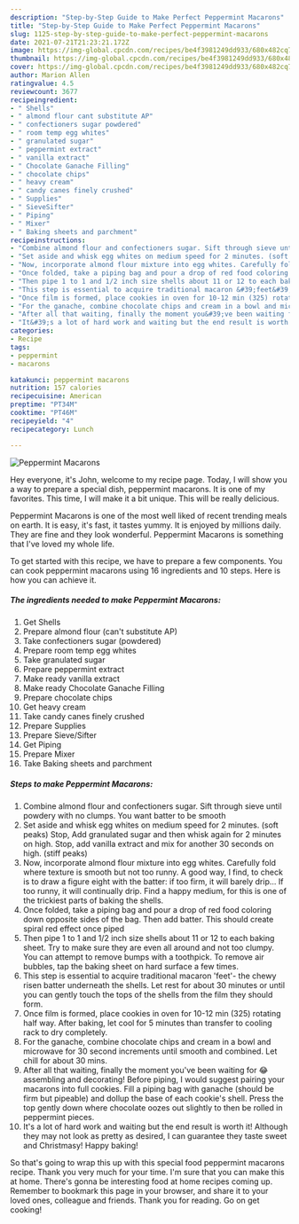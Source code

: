```yaml
---
description: "Step-by-Step Guide to Make Perfect Peppermint Macarons"
title: "Step-by-Step Guide to Make Perfect Peppermint Macarons"
slug: 1125-step-by-step-guide-to-make-perfect-peppermint-macarons
date: 2021-07-21T21:23:21.172Z
image: https://img-global.cpcdn.com/recipes/be4f3981249dd933/680x482cq70/peppermint-macarons-recipe-main-photo.jpg
thumbnail: https://img-global.cpcdn.com/recipes/be4f3981249dd933/680x482cq70/peppermint-macarons-recipe-main-photo.jpg
cover: https://img-global.cpcdn.com/recipes/be4f3981249dd933/680x482cq70/peppermint-macarons-recipe-main-photo.jpg
author: Marion Allen
ratingvalue: 4.5
reviewcount: 3677
recipeingredient:
- " Shells"
- " almond flour cant substitute AP"
- " confectioners sugar powdered"
- " room temp egg whites"
- " granulated sugar"
- " peppermint extract"
- " vanilla extract"
- " Chocolate Ganache Filling"
- " chocolate chips"
- " heavy cream"
- " candy canes finely crushed"
- " Supplies"
- " SieveSifter"
- " Piping"
- " Mixer"
- " Baking sheets and parchment"
recipeinstructions:
- "Combine almond flour and confectioners sugar. Sift through sieve until powdery with no clumps. You want batter to be smooth"
- "Set aside and whisk egg whites on medium speed for 2 minutes. (soft peaks) Stop, Add granulated sugar and then whisk again for 2 minutes on high. Stop, add vanilla extract and mix for another 30 seconds on high. (stiff peaks)"
- "Now, incorporate almond flour mixture into egg whites. Carefully fold where texture is smooth but not too runny. A good way, I find, to check is to draw a figure eight with the batter: if too firm, it will barely drip... If too runny, it will continually drip. Find a happy medium, for this is one of the trickiest parts of baking the shells."
- "Once folded, take a piping bag and pour a drop of red food coloring down opposite sides of the bag. Then add batter. This should create spiral red effect once piped"
- "Then pipe 1 to 1 and 1/2 inch size shells about 11 or 12 to each baking sheet. Try to make sure they are even all around and not too clumpy. You can attempt to remove bumps with a toothpick. To remove air bubbles, tap the baking sheet on hard surface a few times."
- "This step is essential to acquire traditional macaron &#39;feet&#39;- the chewy risen batter underneath the shells. Let rest for about 30 minutes or until you can gently touch the tops of the shells from the film they should form."
- "Once film is formed, place cookies in oven for 10-12 min (325) rotating half way. After baking, let cool for 5 minutes than transfer to cooling rack to dry completely."
- "For the ganache, combine chocolate chips and cream in a bowl and microwave for 30 second increments until smooth and combined. Let chill for about 30 mins."
- "After all that waiting, finally the moment you&#39;ve been waiting for 😂 assembling and decorating! Before piping, I would suggest pairing your macarons into full cookies. Fill a piping bag with ganache (should be firm but pipeable) and dollup the base of each cookie&#39;s shell. Press the top gently down where chocolate oozes out slightly to then be rolled in peppermint pieces."
- "It&#39;s a lot of hard work and waiting but the end result is worth it! Although they may not look as pretty as desired, I can guarantee they taste sweet and Christmasy! Happy baking!"
categories:
- Recipe
tags:
- peppermint
- macarons

katakunci: peppermint macarons 
nutrition: 157 calories
recipecuisine: American
preptime: "PT34M"
cooktime: "PT46M"
recipeyield: "4"
recipecategory: Lunch

---
```



![Peppermint Macarons](https://img-global.cpcdn.com/recipes/be4f3981249dd933/680x482cq70/peppermint-macarons-recipe-main-photo.jpg)

Hey everyone, it's John, welcome to my recipe page. Today, I will show you a way to prepare a special dish, peppermint macarons. It is one of my favorites. This time, I will make it a bit unique. This will be really delicious.

Peppermint Macarons is one of the most well liked of recent trending meals on earth. It is easy, it's fast, it tastes yummy. It is enjoyed by millions daily. They are fine and they look wonderful. Peppermint Macarons is something that I've loved my whole life.




To get started with this recipe, we have to prepare a few components. You can cook peppermint macarons using 16 ingredients and 10 steps. Here is how you can achieve it.

<!--inarticleads1-->

##### The ingredients needed to make Peppermint Macarons:

1. Get  Shells
1. Prepare  almond flour (can&#39;t substitute AP)
1. Take  confectioners sugar (powdered)
1. Prepare  room temp egg whites
1. Take  granulated sugar
1. Prepare  peppermint extract
1. Make ready  vanilla extract
1. Make ready  Chocolate Ganache Filling
1. Prepare  chocolate chips
1. Get  heavy cream
1. Take  candy canes finely crushed
1. Prepare  Supplies
1. Prepare  Sieve/Sifter
1. Get  Piping
1. Prepare  Mixer
1. Take  Baking sheets and parchment




<!--inarticleads2-->

##### Steps to make Peppermint Macarons:

1. Combine almond flour and confectioners sugar. Sift through sieve until powdery with no clumps. You want batter to be smooth
1. Set aside and whisk egg whites on medium speed for 2 minutes. (soft peaks) Stop, Add granulated sugar and then whisk again for 2 minutes on high. Stop, add vanilla extract and mix for another 30 seconds on high. (stiff peaks)
1. Now, incorporate almond flour mixture into egg whites. Carefully fold where texture is smooth but not too runny. A good way, I find, to check is to draw a figure eight with the batter: if too firm, it will barely drip... If too runny, it will continually drip. Find a happy medium, for this is one of the trickiest parts of baking the shells.
1. Once folded, take a piping bag and pour a drop of red food coloring down opposite sides of the bag. Then add batter. This should create spiral red effect once piped
1. Then pipe 1 to 1 and 1/2 inch size shells about 11 or 12 to each baking sheet. Try to make sure they are even all around and not too clumpy. You can attempt to remove bumps with a toothpick. To remove air bubbles, tap the baking sheet on hard surface a few times.
1. This step is essential to acquire traditional macaron &#39;feet&#39;- the chewy risen batter underneath the shells. Let rest for about 30 minutes or until you can gently touch the tops of the shells from the film they should form.
1. Once film is formed, place cookies in oven for 10-12 min (325) rotating half way. After baking, let cool for 5 minutes than transfer to cooling rack to dry completely.
1. For the ganache, combine chocolate chips and cream in a bowl and microwave for 30 second increments until smooth and combined. Let chill for about 30 mins.
1. After all that waiting, finally the moment you&#39;ve been waiting for 😂 assembling and decorating! Before piping, I would suggest pairing your macarons into full cookies. Fill a piping bag with ganache (should be firm but pipeable) and dollup the base of each cookie&#39;s shell. Press the top gently down where chocolate oozes out slightly to then be rolled in peppermint pieces.
1. It&#39;s a lot of hard work and waiting but the end result is worth it! Although they may not look as pretty as desired, I can guarantee they taste sweet and Christmasy! Happy baking!




So that's going to wrap this up with this special food peppermint macarons recipe. Thank you very much for your time. I'm sure that you can make this at home. There's gonna be interesting food at home recipes coming up. Remember to bookmark this page in your browser, and share it to your loved ones, colleague and friends. Thank you for reading. Go on get cooking!
